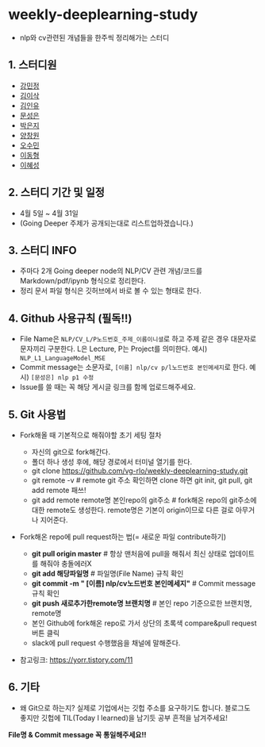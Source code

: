 # **weekly-deeplearning-study**
  * nlp와 cv관련된 개념들을 한주씩 정리해가는 스터디

## 1. 스터디원
  * [강민정](https://github.com/miinkang)
  * [김이삭](https://github.com/IsaacTips)
  * [김인유](https://github.com/willowkim8)
  * [문성은](https://github.com/vg-rlo/)
  * [박은지](https://github.com/guide333)
  * [양창원](https://github.com/Shinest-changwon)
  * [오수민](https://github.com/Acclesia)
  * [이동형](https://github.com/abidan-korea)
  * [이혜성](https://github.com/gotjd709)

## 2. 스터디 기간 및 일정 
  * 4월 5일 ~ 4월 31일
  * (Going Deeper 주제가 공개되는대로 리스트업하겠습니다.)

## 3. 스터디 INFO
  * 주마다 2개 Going deeper node의 NLP/CV 관련 개념/코드를 Markdown/pdf/ipynb 형식으로 정리한다.
  * 정리 문서 파일 형식은 깃허브에서 바로 볼 수 있는 형태로 한다. 

## 4. Github 사용규칙 (필독!!)
  * File Name은 `NLP/CV_L/P노드번호_주제_이름이니셜`로 하고 주제 같은 경우 대문자로 문자끼리 구분한다. L은 Lecture, P는 Project를 의미한다. 예시) `NLP_L1_LanguageModel_MSE` 
  * Commit message는 소문자로, `[이름] nlp/cv p/l노드번호 본인메세지`로 한다. 예시) `[문성은] nlp p1 수정`
  * Issue를 쓸 때는 꼭 해당 게시글 링크를 함께 업로드해주세요.

## 5. Git 사용법 
  * Fork해올 때 기본적으로 해줘야할 초기 세팅 절차 
	- 자신의 git으로 fork해간다. 
	- 폴더 하나 생성 후에, 해당 경로에서 터미널 열기를 한다. 
	- git clone https://github.com/vg-rlo/weekly-deeplearning-study.git
  	- git remote -v # remote git 주소 확인하면 clone 하면 git init, git pull, git add remote 패쓰! 
  	- git add remote remote명 본인repo의 git주소 # fork해온 repo의 git주소에 대한 remote도 생성한다. remote명은 기본이 origin이므로 다른 걸로 아무거나 지어준다.  

  * Fork해온 repo에 pull request하는 법(= 새로운 파일 contribute하기) 
  	- **git pull origin master** # 항상 맨처음에 pull을 해줘서 최신 상태로 업데이트를 해줘야 충돌에러X
  	- **git add 해당파일명** # 파일명(File Name) 규칙 확인 
  	- **git commit -m " [이름] nlp/cv노드번호 본인메세지"** # Commit message 규칙 확인
  	- **git push 새로추가한remote명 브랜치명** # 본인 repo 기준으로한 브랜치명, remote명
  	- 본인 Github에 fork해온 repo로 가서 상단의 초록색 compare&pull request 버튼 클릭 
  	- slack에 pull request 수행했음을 채널에 말해준다.
  * 참고링크: https://yorr.tistory.com/11

## 6. 기타
  * 왜 Git으로 하는지? 실제로 기업에서는 깃헙 주소를 요구하기도 합니다. 블로그도 좋지만 깃헙에 TIL(Today I learned)을 남기듯 공부 흔적을 남겨주세요! 

**File명 & Commit message 꼭 통일해주세요!!**


